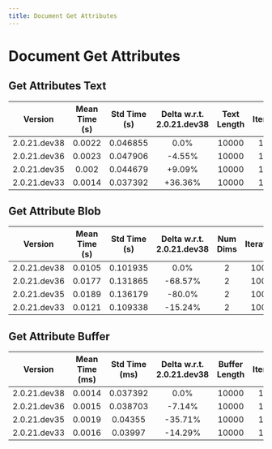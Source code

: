 ```yaml
---
title: Document Get Attributes
---
```

# Document Get Attributes

## Get Attributes Text

| Version | Mean Time (s) | Std Time (s) | Delta w.r.t. 2.0.21.dev38 | Text Length | Iterations |
| :---: | :---: | :---: | :---: | :---: | :---: |
| 2.0.21.dev38 | 0.0022 | 0.046855 | 0.0% | 10000 | 10000 |
| 2.0.21.dev36 | 0.0023 | 0.047906 | -4.55% | 10000 | 10000 |
| 2.0.21.dev35 | 0.002 | 0.044679 | +9.09% | 10000 | 10000 |
| 2.0.21.dev33 | 0.0014 | 0.037392 | +36.36% | 10000 | 10000 |
## Get Attribute Blob

| Version | Mean Time (s) | Std Time (s) | Delta w.r.t. 2.0.21.dev38 | Num Dims | Iterations |
| :---: | :---: | :---: | :---: | :---: | :---: |
| 2.0.21.dev38 | 0.0105 | 0.101935 | 0.0% | 2 | 10000 |
| 2.0.21.dev36 | 0.0177 | 0.131865 | -68.57% | 2 | 10000 |
| 2.0.21.dev35 | 0.0189 | 0.136179 | -80.0% | 2 | 10000 |
| 2.0.21.dev33 | 0.0121 | 0.109338 | -15.24% | 2 | 10000 |
## Get Attribute Buffer

| Version | Mean Time (ms) | Std Time (ms) | Delta w.r.t. 2.0.21.dev38 | Buffer Length | Iterations |
| :---: | :---: | :---: | :---: | :---: | :---: |
| 2.0.21.dev38 | 0.0014 | 0.037392 | 0.0% | 10000 | 10000 |
| 2.0.21.dev36 | 0.0015 | 0.038703 | -7.14% | 10000 | 10000 |
| 2.0.21.dev35 | 0.0019 | 0.04355 | -35.71% | 10000 | 10000 |
| 2.0.21.dev33 | 0.0016 | 0.03997 | -14.29% | 10000 | 10000 |
